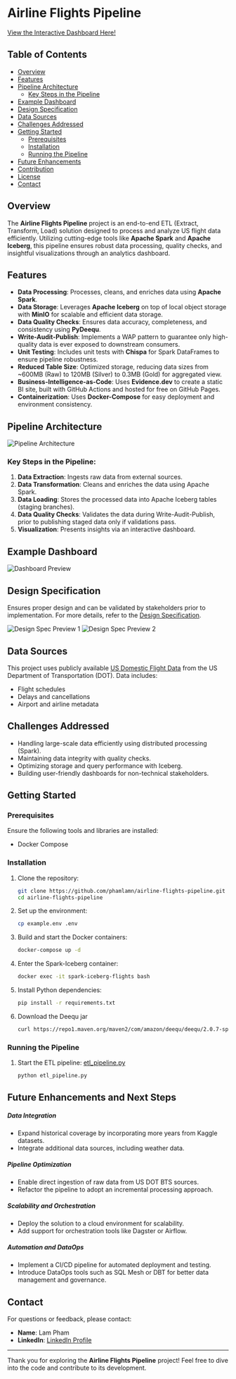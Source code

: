 # Airline Flights Pipeline

[View the Interactive Dashboard Here!](https://phamlamn.github.io/airline-flights-pipeline/)

## Table of Contents
- [Overview](#overview)
- [Features](#features)
- [Pipeline Architecture](#pipeline-architecture)
  - [Key Steps in the Pipeline](#key-steps-in-the-pipeline)
- [Example Dashboard](#example-dashboard)
- [Design Specification](#design-specification)
- [Data Sources](#data-sources)
- [Challenges Addressed](#challenges-addressed)
- [Getting Started](#getting-started)
  - [Prerequisites](#prerequisites)
  - [Installation](#installation)
  - [Running the Pipeline](#running-the-pipeline)
- [Future Enhancements](#future-enhancements-and-next-steps)
- [Contribution](#contribution)
- [License](#license)
- [Contact](#contact)

## Overview

The **Airline Flights Pipeline** project is an end-to-end ETL (Extract, Transform, Load) solution designed to process and analyze US flight data efficiently. Utilizing cutting-edge tools like **Apache Spark** and **Apache Iceberg**, this pipeline ensures robust data processing, quality checks, and insightful visualizations through an analytics dashboard.

## Features
- **Data Processing**: Processes, cleans, and enriches data using **Apache Spark**.
- **Data Storage**: Leverages **Apache Iceberg** on top of local object storage with **MinIO** for scalable and efficient data storage.
- **Data Quality Checks**: Ensures data accuracy, completeness, and consistency using **PyDeequ**.
- **Write-Audit-Publish**: Implements a WAP pattern to guarantee only high-quality data is ever exposed to downstream consumers.
- **Unit Testing**: Includes unit tests with **Chispa** for Spark DataFrames to ensure pipeline robustness.
- **Reduced Table Size**: Optimized storage, reducing data sizes from ~600MB (Raw) to 120MB (Silver) to 0.3MB (Gold) for aggregated view.
- **Business-Intelligence-as-Code**: Uses **Evidence.dev** to create a static BI site, built with GitHub Actions and hosted for free on GitHub Pages.
- **Containerization**: Uses **Docker-Compose** for easy deployment and environment consistency.

## Pipeline Architecture
![Pipeline Architecture](images/flow_diagram.jpeg)

### Key Steps in the Pipeline:
1. **Data Extraction**: Ingests raw data from external sources.
2. **Data Transformation**: Cleans and enriches the data using Apache Spark.
3. **Data Loading**: Stores the processed data into Apache Iceberg tables (staging branches).
4. **Data Quality Checks**: Validates the data during Write-Audit-Publish, prior to publishing staged data only if validations pass.
5. **Visualization**: Presents insights via an interactive dashboard.

## Example Dashboard
![Dashboard Preview](images/example_dashboard.png)

## Design Specification
Ensures proper design and can be validated by stakeholders prior to implementation. For more details, refer to the [Design Specification](docs/Design_Specification.md).

![Design Spec Preview 1](images/design_spec1.png)
![Design Spec Preview 2](images/design_spec2.png)

## Data Sources
This project uses publicly available [US Domestic Flight Data](https://www.kaggle.com/datasets/usdot/flight-delays) from the US Department of Transportation (DOT). Data includes:
- Flight schedules
- Delays and cancellations
- Airport and airline metadata

## Challenges Addressed
- Handling large-scale data efficiently using distributed processing (Spark).
- Maintaining data integrity with quality checks.
- Optimizing storage and query performance with Iceberg.
- Building user-friendly dashboards for non-technical stakeholders.

## Getting Started
### Prerequisites
Ensure the following tools and libraries are installed:
- Docker Compose

### Installation
1. Clone the repository:
   ```bash
   git clone https://github.com/phamlamn/airline-flights-pipeline.git
   cd airline-flights-pipeline
    ```

2. Set up the environment:
    ```sh
    cp example.env .env
    ```

3. Build and start the Docker containers:
    ```sh
    docker-compose up -d
    ```

4. Enter the Spark-Iceberg container:
    ```sh
    docker exec -it spark-iceberg-flights bash
    ```

5. Install Python dependencies:
    ```sh
    pip install -r requirements.txt
    ```

5. Download the Deequ jar
    ```sh
    curl https://repo1.maven.org/maven2/com/amazon/deequ/deequ/2.0.7-spark-3.5/deequ-2.0.7-spark-3.5.jar -Lo /opt/spark/jars/deequ-2.0.7-spark-3.5.jar
    ```

### Running the Pipeline
1. Start the ETL pipeline: [etl_pipeline.py](src/jobs/etl_pipeline.py)
   ```bash
   python etl_pipeline.py
   ```

## Future Enhancements and Next Steps
##### Data Integration
- Expand historical coverage by incorporating more years from Kaggle datasets.
- Integrate additional data sources, including weather data.

##### Pipeline Optimization
- Enable direct ingestion of raw data from US DOT BTS sources.
- Refactor the pipeline to adopt an incremental processing approach.

##### Scalability and Orchestration
- Deploy the solution to a cloud environment for scalability.
- Add support for orchestration tools like Dagster or Airflow.

##### Automation and DataOps
- Implement a CI/CD pipeline for automated deployment and testing.
- Introduce DataOps tools such as SQL Mesh or DBT for better data management and governance.

## Contact
For questions or feedback, please contact:
- **Name**: Lam Pham
- **LinkedIn**: [LinkedIn Profile](https://www.linkedin.com/in/lam-pham-71105522b/)

---
Thank you for exploring the **Airline Flights Pipeline** project! Feel free to dive into the code and contribute to its development.
